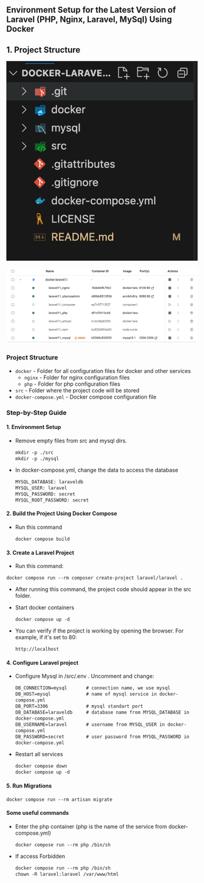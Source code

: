 ## Environment Setup for the Latest Version of Laravel (PHP, Nginx, Laravel, MySql) Using Docker

## 1. Project Structure

![폴더구조](image.png)

![컨테이너](image-1.png)


### Project Structure

- `docker` - Folder for all configuration files for docker and other services
    - `nginx` - Folder for nginx configuration files
    - `php` - Folder for php configuration files
- `src` - Folder where the project code will be stored
- `docker-compose.yml` - Docker compose configuration file

### Step-by-Step Guide

#### 1. Environment Setup

- Remove empty files from src and mysql dirs.

  ```
  mkdir -p ./src
  mkdir -p ./mysql
  ```

- In docker-compose.yml, change the data to access the database

  ```
  MYSQL_DATABASE: laraveldb
  MYSQL_USER: laravel
  MYSQL_PASSWORD: secret
  MYSQL_ROOT_PASSWORD: secret
  ```

#### 2. Build the Project Using Docker Compose

- Run this command
  
  ```
  docker compose build
  ```

#### 3. Create a Laravel Project

-  Run this command:

  ```
  docker compose run --rm composer create-project laravel/laravel .
  ```

- After running this command, the project code should appear in the src folder.

- Start docker containers

  ```
  docker compose up -d
  ```

- You can verify if the project is working by opening the browser. For example, if it's set to 80:

  ```
  http://localhost
  ```

#### 4. Configure Laravel project 
 
- Configure Mysql in /src/.env . Uncomment and change:

  ```
  DB_CONNECTION=mysql       # connection name, we use mysql
  DB_HOST=mysql             # name of mysql service in docker-compose.yml
  DB_PORT=3306              # mysql standart port 
  DB_DATABASE=laraveldb     # database name from MYSQL_DATABASE in docker-compose.yml
  DB_USERNAME=laravel       # username from MYSQL_USER in docker-compose.yml
  DB_PASSWORD=secret        # user password from MYSQL_PASSWORD in docker-compose.yml
  ```
- Restart all services
  
  ```
  docker compose down
  docker compose up -d
  ```

#### 5. Run Migrations

  ```
  docker compose run --rm artisan migrate
  ```

#### Some useful commands

- Enter the php container (php is the name of the service from docker-compose.yml)

  ```
  docker compose run --rm php /bin/sh
  ```

- If access Forbidden

  ```
  docker compose run --rm php /bin/sh
  chown -R laravel:laravel /var/www/html
  ```